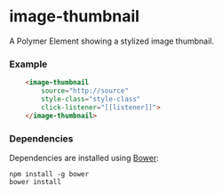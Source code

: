 # image-thumbnail

A Polymer Element showing a stylized image thumbnail.

### Example
```html
    <image-thumbnail
        source="http://source"
        style-class="style-class"
        click-listener="[[listener]]">
    </image-thumbnail>
```

### Dependencies

Dependencies are installed using [Bower](http://bower.io/):

    npm install -g bower
    bower install
